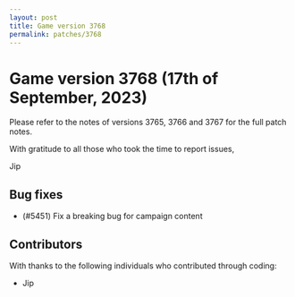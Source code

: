 ```yaml
---
layout: post
title: Game version 3768
permalink: patches/3768
---
```


# Game version 3768 (17th of September, 2023)

Please refer to the notes of versions 3765, 3766 and 3767 for the full patch notes.

With gratitude to all those who took the time to report issues,

Jip

## Bug fixes

- (#5451) Fix a breaking bug for campaign content

## Contributors

With thanks to the following individuals who contributed through coding:

- Jip

